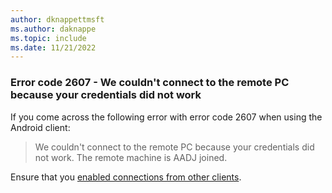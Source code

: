```yaml
---
author: dknappettmsft
ms.author: daknappe
ms.topic: include
ms.date: 11/21/2022
---
```


### Error code 2607 - We couldn't connect to the remote PC because your credentials did not work

If you come across the following error with error code 2607 when using the Android client:

> We couldn't connect to the remote PC because your credentials did not work. The remote machine is AADJ joined.

Ensure that you [enabled connections from other clients](/azure/virtual-desktop/deploy-azure-ad-joined-vm#connect-using-the-other-clients).
